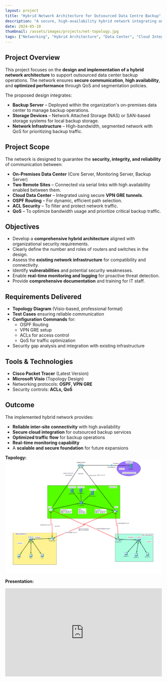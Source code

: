 ```yaml
---
layout: project
title: "Hybrid Network Architecture for Outsourced Data Centre Backup"
description: "A secure, high-availability hybrid network integrating on-premises backup infrastructure with cloud data center services, featuring QoS, OSPF, VPN GRE, and ACL-based security."
date: 2024-05-10
thumbnail: /assets/images/projects/net-topology.jpg
tags: ["Networking", "Hybrid Architecture", "Data Center", "Cloud Integration", "Security", "QoS", "OSPF", "VPN"]
---
```


## Project Overview
This project focuses on the **design and implementation of a hybrid network architecture** to support outsourced data center backup operations. The network ensures **secure communication**, **high availability**, and **optimized performance** through QoS and segmentation policies.

The proposed design integrates:
- **Backup Server** – Deployed within the organization's on-premises data center to manage backup operations.
- **Storage Devices** – Network Attached Storage (NAS) or SAN-based storage systems for local backup storage.
- **Network Infrastructure** – High-bandwidth, segmented network with QoS for prioritizing backup traffic.

## Project Scope
The network is designed to guarantee the **security, integrity, and reliability** of communication between:
- **On-Premises Data Center** (Core Server, Monitoring Server, Backup Server)
- **Two Remote Sites** – Connected via serial links with high availability enabled between them.
- **Cloud Data Center** – Integrated using secure **VPN GRE tunnels**.
- **OSPF Routing** – For dynamic, efficient path selection.
- **ACL Security** – To filter and protect network traffic.
- **QoS** – To optimize bandwidth usage and prioritize critical backup traffic.

## Objectives
- Develop a **comprehensive hybrid architecture** aligned with organizational security requirements.
- Clearly define the number and roles of routers and switches in the design.
- Assess the **existing network infrastructure** for compatibility and connectivity.
- Identify **vulnerabilities** and potential security weaknesses.
- Enable **real-time monitoring and logging** for proactive threat detection.
- Provide **comprehensive documentation** and training for IT staff.

## Requirements Delivered
- **Topology Diagram** (Visio-based, professional format)
- **Test Cases** ensuring reliable communication
- **Configuration Commands** for:
  - OSPF Routing
  - VPN GRE setup
  - ACLs for access control
  - QoS for traffic optimization
- Security gap analysis and integration with existing infrastructure

## Tools & Technologies
- **Cisco Packet Tracer** (Latest Version)
- **Microsoft Visio** (Topology Design)
- Networking protocols: **OSPF, VPN GRE**
- Security controls: **ACLs, QoS**

## Outcome
The implemented hybrid network provides:
- **Reliable inter-site connectivity** with high availability
- **Secure cloud integration** for outsourced backup services
- **Optimized traffic flow** for backup operations
- **Real-time monitoring capability**
- A **scalable and secure foundation** for future expansions

**Topology:**
![Hybrid Network Topology](/assets/images/projects/NET-top.png)

**Presentation:**
<div style="position:relative;padding-bottom:56.25%;height:0;overflow:hidden;">
  <iframe src="https://docs.google.com/presentation/d/1dg-FAPuJUjT2bcoQSTLtvm4nZ2kDWOkIAlKtbpM0Xo4/edit?usp=sharing" 
  style="position:absolute;top:0;left:0;width:100%;height:100%;" frameborder="0" allowfullscreen></iframe>
</div>
